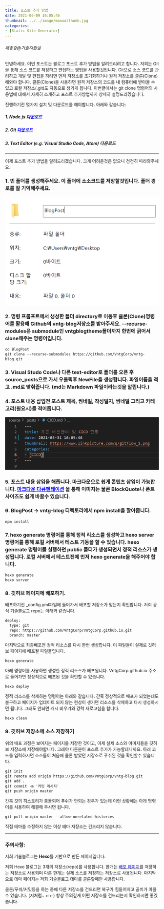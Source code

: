 ```yaml
---
title: 포스트 추가 방법
date: 2021-06-09 10:05:46
thumbnail: ../../image/manualthumb.jpg
categories: 
- [Static Site Generator]
---
```

###### 배종강@기술지원실
안녕하세요. 이번 포스트는 블로그 포스트 추가 방법을 알려드리려고 합니다. 저희는 Git을 통해 소스 코드를 저장하고 편집하는 방법을 사용할것입니다.  Git으로 소스 코드를 관리하고 개발 및 편집을 하려면 먼저 저장소를 초기화하거나 원격 저장소를 클론(Clone)해와야 합니다. 클론(Clone)을 사용하면 원격 저장소의 코드를 내 컴퓨터에 받아올 수 있고 로컬 저장소(.git)도 자동으로 생기게 됩니다.  이번글에서는 git clone 명령어의 사용법에 대해서 자세히 소개하고 포스트 추가방법까지 상세히 설명드리겠습니다.


진행하기전 몇가지 설치 및 다운로드를 해야합니다. 아래와 같습니다:

##### 1. Node.js <a href="https://nodejs.org/ko/download/" target="_blank"><span style="color:blue">다운로드 </span></a>
##### 2. Git  <a href="https://git-scm.com/" target="_blank"><span style="color:blue">다운로드 </span></a>
##### 3. Text Editor (e.g. Visual Studio Code, Atom) 다운로드

* * *

이제 포스트 추가 방법을 알려드리겠습니다. 크게 어려운것은 없으니 천천히 따라와주세요. 

### 1. 빈 폴더를 생성해주세요. 이 폴더에 소소코드를 저장할것입니다. 폴더 경로를 잘 기억해주세요. 

<center><img src="../image/newpostmanual1.png" class="img-responsive"></center>

### 2. 명령 프롬프트에서 생성한 폴더 directory로 이동후 클론(Clone)명령어를 활용해 Github의 vntg-blog저장소를 받아주세요. --recurse-modules은 submodule인 vntgblogtheme폴더까지 한번에 긁어서 clone해주는 명령어입니다. 

```
cd BlogPost
git clone --recurse-submodules https://github.com/VntgCorp/vntg-blog.git
```


### 3. Visual Studo Code나 다른 text-editor로 폴더를 오픈 후 source\_posts으로 가서 우클릭후 NewFile을 생성합니다. 파일이름을 적고 .md로 맞춰줍니다. (md는 Markdown 파일이라는것을 알립니다.)


### 4. 포스트 내용 삽입전 포스트 제목, 썸네일, 작성일지, 썸네일 그리고 카테고리(필요시)를 적어줍니다. 

<center><img src="../image/newpostmanual3.png" class="img-responsive"></center>

### 5. 포스트 내용 삽입을 해줍니다. 마크다운으로 쉽게 콘텐츠 삽입이 가능합니다. <a href="https://www.markdownguide.org/basic-syntax/" target="_blank"><span style="color:blue">마크다운 다큐멘테이션</span></a> 을 통해 이미지는 물론 BlockQuote나 폰트 사이즈도 쉽게 바꿀수 있습니다.

### 6. BlogPost -> vntg-blog 디렉토리에서 npm install을 깔아줍니다. 
```
npm install
```

### 7. hexo generate 명령어를 통해 정적 리소스를 생성하고 hexo server 명령어를 통해 로컬 서버에서 테스트 기동을 할 수 있습니다. hexo generate 명령어를 실행하면 public 폴더가 생성되면서 정적 리소스가 생성됩니다. 로컬 서버에서 테스트전에 먼저 hexo generate을 해주어야 합니다.

```
hexo generate
hexo server
```

### 8. 깃허브 페이지에 배포하기.

배포하기전 _config.yml파일에 들어가서 배포할 저장소가 맞는지 확인합니다. 저희 공식 기술블로그 repo는 아래와 같습니다. 
```
deploy:
  type: git
  repo: https://github.com/VntgCorp/VntgCorp.github.io.git
  branch: master
  ```

마지막으로 최종배포전 정적 리소스를 다시 한번 생성합니다. 이 파일들이 실제로 깃허브 페이지에 배포될 파일들입니다. 
```
hexo generate
```
아래 명령어를 사용하면 생성한 정적 리소스가 배포됩니다. VntgCorp.github.io 주소로 들어가면 정상적으로 배포된 것을 확인할 수 있습니다.
```
hexo deploy
```
정적 리소스를 삭제하는 명령어는 아래와 같습니다. 간혹 정상적으로 배포가 되었는데도 불구하고 페이지가 업데이트 되지 않는 현상이 생기면 리소스를 삭제하고 다시 생성하시면 됩니다. 그래도 안되면 캐시 비우기와 강력 새로고침을 합니다.
```
hexo clean
```

### 9. 깃허브 저장소에 소스 저장하기

위의 배포 과정은 보여지는 페이지를 저장한 것이고, 이제 실제 소스와 이미지들을 깃허브 저장소에 저장해야합니다. 그래야 다른분이 포스트 추가가 가능할테니까요. 아래 코드를 입력하시면 소스들이 처음에 클론 받았던 저장소로 푸쉬된 것을 확인할수 있습니다. 

```
git init
git remote add origin https://github.com/VntgCorp/vntg-blog.git
git add .
git commit -m '커밋 메시지' 
git push origin master
```

간혹 깃의 히스토리가 충돌되어 푸쉬가 안되는 경우가 있는데 이런 상황에는 아래 명령어를 사용하여 해결해 주시면 됩니다.
```
git pull origin master --allow-unrelated-histories
```
직접 테마를 수정하지 않는 이상 테마 저장소는 건드리지 않습니다. 

* * *

### 주의사항: 
저희 기술블로그는 <b>Hexo</b>를 기반으로 만든 페이지입니다. 

저희 Hexo 블로그는 3개의 저장소(repo)를 사용합니다. 한개는 <a href="https://github.com/VntgCorp/VntgCorp.github.io" target="_blank"><span style="color:blue">배포 페이지</span></a>를 저장하는 저장소로 사용되며 다른 한개는 실제 소스를 저장하는 저장소로 사용됩니다. 마지막으로 테마 페이지는 저희 기술블로그 테마를 클론할때만 사용합니다.

클론/푸쉬/커밋등을 하는 중에 다른 저장소를 건드리면 복구가 힘들어지고 골치가 아플 수 있습니다. (저처럼.. ㅠㅠ)
항상 주의깊게 어떤 저장소를 건드리는지 확인하시면 좋겠습니다.